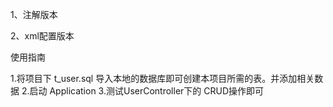 1、注解版本

2、xml配置版本

使用指南

1.将项目下 t_user.sql 导入本地的数据库即可创建本项目所需的表。并添加相关数据
2.启动 Application
3.测试UserController下的 CRUD操作即可
